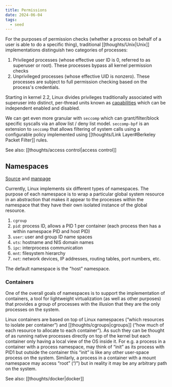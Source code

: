 ```yaml
---
title: Permissions
date: 2024-06-04
tags:
  - seed
---
```

For the purposes of permission checks (whether a process on behalf of a user is able to do a specific thing), traditional [[thoughts/Unix|Unix]] implementations distinguish two categories of processes:

1. Privileged processes (whose effective user ID is 0, referred to as superuser or root). These processes bypass all kernel permission checks
2. Unprivileged processes (whose effective UID is nonzero). These processes are subject to full permission checking based on the process's credentials.

Starting in kernel 2.2, Linux divides privileges traditionally associated with superuser into distinct, per-thread units known as [capabilities](https://man7.org/linux/man-pages/man7/capabilities.7.html) which can be independent enabled and disabled.

We can get even more granular with `seccomp` which can grant/filter/block specific syscalls via an allow list / deny list model. `seccomp-bpf` is an extension to `seccomp` that allows filtering of system calls using a configurable policy implemented using [[thoughts/Link Layer#Berkeley Packet Filter]] rules.

See also: [[thoughts/access control|access control]]
## Namespaces
[Source](https://wizardzines.com/comics/namespaces/) and [manpage](https://www.man7.org/linux/man-pages/man7/signal.7.html)

Currently, Linux implements six different types of namespaces. The purpose of each namespace is to wrap a particular global system resource in an abstraction that makes it appear to the processes within the namespace that they have their own isolated instance of the global resource.

1. `cgroup`
2. `pid`: process ID, allows a PID 1 per container (each process then has a within namespace PID and host PID)
3. `user`: user and group ID name spaces
4. `uts`: hostname and NIS domain names
5. `ipc`: interprocess communication
6. `mnt`: filesystem hierarchy
7. `net`: network devices, IP addresses, routing tables, port numbers, etc.

The default namespace is the "host" namespace.
### Containers
One of the overall goals of namespaces is to support the implementation of containers, a tool for lightweight virtualization (as well as other purposes) that provides a group of processes with the illusion that they are the only processes on the system.

Linux containers are based on top of Linux namespaces (“which resources to isolate per container”) and [[thoughts/cgroups|cgroups]] (“how much of each resource to allocate to each container”).  As such they can be thought of as running native processes directly on top of the kernel but each container only having a local view of the OS inside it. For e.g. a process in a container with a process namespace, may think of “init” as its process with PID1 but outside the container this “init” is like any other user-space process on the system. Similarly, a process in a container with a mount namespace may access “root” (“/”) but in reality it may be any arbitrary path on the system.

See also: [[thoughts/docker|docker]]
